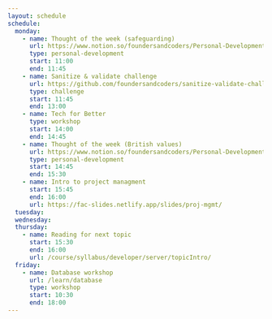 ```yaml
---
layout: schedule
schedule:
  monday:
    - name: Thought of the week (safeguarding)
      url: https://www.notion.so/foundersandcoders/Personal-Development-91fe75c7e2cc4f989954108729a2c834
      type: personal-development
      start: 11:00
      end: 11:45
    - name: Sanitize & validate challenge
      url: https://github.com/foundersandcoders/sanitize-validate-challenge
      type: challenge
      start: 11:45
      end: 13:00
    - name: Tech for Better
      type: workshop
      start: 14:00
      end: 14:45
    - name: Thought of the week (British values)
      url: https://www.notion.so/foundersandcoders/Personal-Development-91fe75c7e2cc4f989954108729a2c834
      type: personal-development
      start: 14:45
      end: 15:30
    - name: Intro to project managment
      start: 15:45
      end: 16:00
      url: https://fac-slides.netlify.app/slides/proj-mgmt/
  tuesday:
  wednesday:
  thursday:
    - name: Reading for next topic
      start: 15:30
      end: 16:00
      url: /course/syllabus/developer/server/topicIntro/
  friday:
    - name: Database workshop
      url: /learn/database
      type: workshop
      start: 10:30
      end: 18:00
---
```

